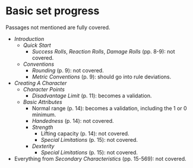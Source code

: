 # Basic set progress

Passages not mentioned are fully covered.

* _Introduction_
  * _Quick Start_
    * _Success Rolls_, _Reaction Rolls_, _Damage Rolls_ (pp. 8-9): not covered.
  * _Conventions_
    * _Rounding_ (p. 9): not covered.
    * _Metric Conventions_ (p. 9): should go into rule deviations.
* _Creating A Character_
  * _Character Points_
    * _Disadvantage Limit_ (p. 11): becomes a validation.
  * _Basic Attributes_
    * Normal range (p. 14): becomes a validation, including the 1 or 0 minimum.
    * _Handedness_ (p. 14): not covered.
    * _Strength_
      * Lifting capacity (p. 14): not covered.
      * _Special Limitations_ (p. 15): not covered.
    * _Dexterity_
      * _Special Limitations_ (p. 15): not covered.
* Everything from _Secondary Characteristics_ (pp. 15-569): not covered.
